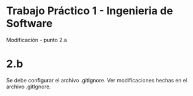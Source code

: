 # Trabajo Práctico 1 - Ingenieria de Software
Modificación - punto 2.a

# 2.b 
Se debe configurar el archivo .gitIgnore. Ver modificaciones hechas en el archivo .gitIgnore.


